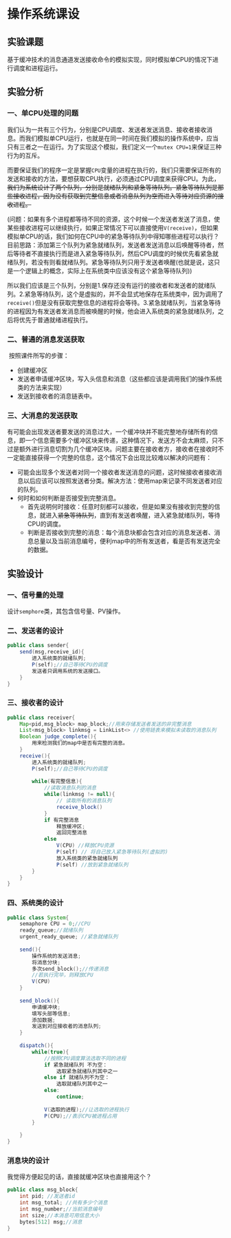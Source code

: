 # 操作系统课设



## 实验课题

​	基于缓冲技术的消息通道发送接收命令的模拟实现，同时模拟单CPU的情况下进行调度和进程运行。



## 实验分析

### 一、单CPU处理的问题

​	我们认为一共有三个行为，分别是CPU调度、发送者发送消息、接收者接收消息。而我们模拟单CPU运行，也就是在同一时间在我们模拟的操作系统中，应当只有三者之一在运行。为了实现这个模拟，我们定义一个`mutex CPU=1`来保证三种行为的互斥。

​	而要保证我们的程序一定是掌握`CPU`变量的进程在执行的，我们只需要保证所有的发送和接收的方法，要想获取CPU执行，必须通过CPU调度来获得CPU。为此，~~我们为系统设计了两个队列，分别是就绪队列和紧急等待队列。紧急等待队列是那些接收进程，因为没有获取到完整信息或者消息队列为空而进入等待对应资源的接收进程。~~

​	(问题：如果有多个进程都等待不同的资源，这个时候一个发送者发送了消息，使某些接收进程可以继续执行，如果正常情况下可以直接使用`V(receive)`，但如果模拟单CPU的话，我们如何在CPU中的紧急等待队列中得知哪些进程可以执行？目前思路：添加第三个队列为紧急就绪队列，发送者发送消息以后唤醒等待者，然后等待者不直接执行而是进入紧急等待队列，然后CPU调度的时候优先看紧急就绪队列，若没有则看就绪队列。紧急等待队列只用于发送者唤醒(也就是说，这只是一个逻辑上的概念，实际上在系统类中应该没有这个紧急等待队列))

​	所以我们应该是三个队列，分别是1.保存还没有运行的接收者和发送者的就绪队列。2.紧急等待队列，这个是虚拟的，并不会显式地保存在系统类中，因为调用了`receive()`但是没有获取完整信息的进程将会等待。3.紧急就绪队列，当紧急等待的进程因为有发送者发消息而被唤醒的时候，他会进入系统类的紧急就绪队列，之后将优先于普通就绪进程执行。	

### 二、普通的消息发送获取

​	按照课件所写的步骤：

+ 创建缓冲区
+ 发送者申请缓冲区块，写入头信息和消息（这些都应该是调用我们的操作系统类的方法来实现）
+ 发送到接收者的消息链表中。

### 三、大消息的发送获取

​	 有可能会出现发送者要发送的消息过大，一个缓冲块并不能完整地存储所有的信息，即一个信息需要多个缓冲区块来传递，这种情况下，发送方不会太麻烦，只不过是额外进行消息切割为几个缓冲区块。问题主要在接收者方，接收者在接收时不一定能直接获得一个完整的信息，这个情况下会出现比较难以解决的问题有：

+ 可能会出现多个发送者对同一个接收者发送消息的问题，这时候接收者接收消息以后应该可以按照发送者分类。解决方法：使用map来记录不同发送者对应的队列。
+ 何时和如何判断是否接受到完整消息。
  - 首先说明何时接收：任意时刻都可以接收，但是如果没有接收到完整的信息，就进入~~紧急等待队列~~，直到有发送者唤醒，进入紧急就绪队列，等待CPU的调度。
  - 判断是否接收到完整的消息：每个消息块都会包含对应的消息发送者、消息总量以及当前消息编号，便利map中的所有发送者，看是否有发送完全的数据。

## 实验设计

### 一、信号量的处理

设计`semphore`类，其包含信号量、PV操作。

### 二、发送者的设计

```java
public class sender{
	send(msg,receive_id){
        进入系统类的就绪队列;
        P(self);//自己等待CPU的调度
        发送者只调用系统的发送接口。
    }
}
```



### 三、接收者的设计



```java
public class receiver{
	Map<pid,msg_block> map_block;//用来存储发送者发送的非完整消息
    List<msg_block> linkmsg = LinkList<> //使用链表来模拟未读取的消息队列
    Boolean judge_complete(){
        用来检测我们的map中是否有完整的消息。
    }
    receive(){
        进入系统类的就绪队列;
        P(self);//自己等待CPU的调度
        
        while(有完整信息){
            //读取消息队列的消息
        	while(linkmsg != null){
                // 读取所有的消息队列
            	receive_block()
            }	
    		if 有完整消息
                释放缓冲区;
                返回完整消息
            else
                V(CPU) //释放CPU资源
                P(self) // 将自己放入紧急等待队列(虚拟的)
                放入系统类的紧急就绪队列
                P(self) //放到紧急就绪队列
        }
    }
}
```



### 四、系统类的设计

```java
public class System{
    semaphore CPU = 0;//CPU
    ready_queue;//就绪队列
    urgent_ready_queue; //紧急就绪队列
    
    send(){
        操作系统的发送消息;
       	将消息分块;
        多次send_block();//传递消息
        //若执行完毕，则释放CPU
        V(CPU)
    }
    
    send_block(){
        申请缓冲块;
        填写头部等信息;
        添加数据;
        发送到对应接收者的消息队列;
    }
    
    dispatch(){
        while(true){
        	//按照CPU调度算法选取不同的进程
            if 紧急就绪队列 不为空：
            	选取紧急就绪队列其中之一
        	else if 就绪队列不为空：
            	选取就绪队列其中之一
        	else:
        		continue;   
        	
            V(选取的进程);//让选取的进程执行
           	P(CPU);//表示CPU被进程占用
        }
            
    }
}
```



### 消息块的设计

我觉得方便起见的话，直接就缓冲区块也直接用这个？

```java
public class msg_block{
	int pid; //发送者id
    int msg_total; //共有多少个消息
    int msg_number;//当前消息编号
    int size;//本消息可用信息大小
    bytes[512] msg;//消息
}
```

